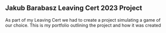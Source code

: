 ## Jakub Barabasz Leaving Cert 2023 Project

As part of my Leaving Cert we had to create a project simulating a game of our choice. This is my portfolio outlining the project and how it was created
